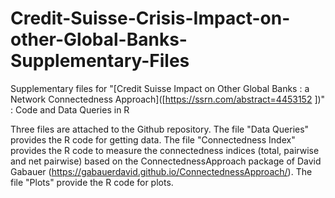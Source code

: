 # Credit-Suisse-Crisis-Impact-on-other-Global-Banks-Supplementary-Files
Supplementary files for "[Credit Suisse Impact on Other Global Banks : a Network Connectedness Approach]([https://ssrn.com/abstract=4453152 ])" : Code and Data Queries in R

Three files are attached to the Github repository. 
The file "Data Queries" provides the R code for getting data. 
The file "Connectedness Index" provides the R code to measure the connectedness indices (total, pairwise and net pairwise) based on the ConnectednessApproach package of David Gabauer (https://gabauerdavid.github.io/ConnectednessApproach/).
The file "Plots" provide the R code for plots.
